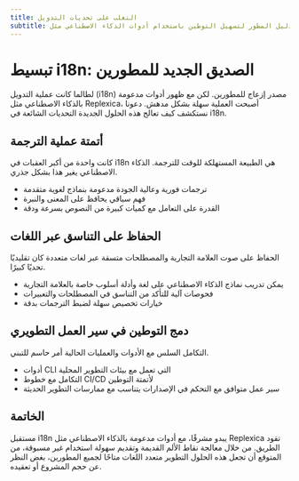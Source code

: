 ```yaml
---
title: التغلب على تحديات التدويل
subtitle: دليل المطور لتسهيل التوطين باستخدام أدوات الذكاء الاصطناعي مثل Replexica
---
```


# تبسيط i18n: الصديق الجديد للمطورين

لطالما كانت عملية التدويل (i18n) مصدر إزعاج للمطورين. لكن مع ظهور أدوات مدعومة بالذكاء الاصطناعي مثل Replexica، أصبحت العملية سهلة بشكل مدهش. دعونا نستكشف كيف تعالج هذه الحلول الجديدة التحديات الشائعة في i18n.

## أتمتة عملية الترجمة

كانت واحدة من أكبر العقبات في i18n هي الطبيعة المستهلكة للوقت للترجمة. الذكاء الاصطناعي يغير هذا بشكل جذري.

- ترجمات فورية وعالية الجودة مدعومة بنماذج لغوية متقدمة
- فهم سياقي يحافظ على المعنى والنبرة
- القدرة على التعامل مع كميات كبيرة من النصوص بسرعة ودقة

## الحفاظ على التناسق عبر اللغات

الحفاظ على صوت العلامة التجارية والمصطلحات متسقة عبر لغات متعددة كان تقليديًا تحديًا كبيرًا.

- يمكن تدريب نماذج الذكاء الاصطناعي على لغة وأدلة أسلوب خاصة بالعلامة التجارية
- فحوصات آلية للتأكد من التناسق في المصطلحات والتعبيرات
- خيارات تخصيص سهلة لضبط الترجمات بدقة

## دمج التوطين في سير العمل التطويري

التكامل السلس مع الأدوات والعمليات الحالية أمر حاسم للتبني.

- أدوات CLI التي تعمل مع بيئات التطوير المحلية
- التكامل مع خطوط CI/CD لأتمتة التوطين
- سير عمل متوافق مع التحكم في الإصدارات يتناسب مع ممارسات التطوير الحديثة

## الخاتمة

مستقبل i18n يبدو مشرقًا، مع أدوات مدعومة بالذكاء الاصطناعي مثل Replexica تقود الطريق. من خلال معالجة نقاط الألم القديمة وتقديم سهولة استخدام غير مسبوقة، من المتوقع أن تجعل هذه الحلول التطوير متعدد اللغات متاحًا لجميع المطورين، بغض النظر عن حجم المشروع أو تعقيده.
